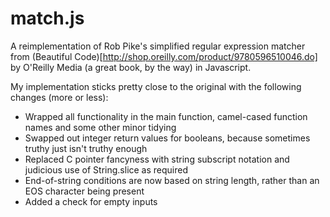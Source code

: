 match.js
========

A reimplementation of Rob Pike's simplified regular expression matcher from (Beautiful Code)[http://shop.oreilly.com/product/9780596510046.do] by O'Reilly Media (a great book, by the way) in Javascript.

My implementation sticks pretty close to the original with the following changes (more or less):

- Wrapped all functionality in the main function, camel-cased function names and some other minor tidying
- Swapped out integer return values for booleans, because sometimes truthy just isn't truthy enough
- Replaced C pointer fancyness with string subscript notation and judicious use of String.slice as required
- End-of-string conditions are now based on string length, rather than an EOS character being present
- Added a check for empty inputs
